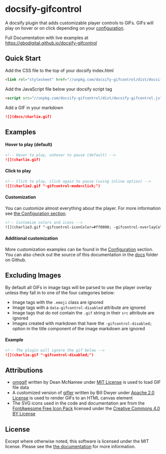 # docsify-gifcontrol
A docsify plugin that adds customizable player controls to GIFs. GIFs will play on hover or on click depending on your [configuration](https://gbodigital.github.io/docsify-gifcontrol/#/options).

Full Documentation with live examples at 
https://gbodigital.github.io/docsify-gifcontrol


## Quick Start

Add the CSS file to the top of your docsify index.html
```html
<link rel="stylesheet" href="//unpkg.com/docsify-gifcontrol/dist/docsify-gifcontrol.css">
```

Add the JavaScript file below your docsify script tag
```html
<script src="//unpkg.com/docsify-gifcontrol/dist/docsify-gifcontrol.js"></script>
```

Add a GIF in your markdown
```markdown
![](docs/charlie.gif)
```

## Examples

#### Hover to play (default)

```markdown
<!-- Hover to play, unhover to pause (default) -->
![](charlie.gif)
```

#### Click to play

```markdown
<!-- Click to play, click again to pause (using inline option) -->
![](charlie2.gif "-gifcontrol-mode=click;")
```

#### Customization

You can customize almost everything about the player. For more information see [the Configuration section](https://gbodigital.github.io/docsify-gifcontrol/#/options).

```markdown
<!-- Customize colors and icons -->
![](charlie3.gif "-gifcontrol-iconColor=#ff0000; -gifcontrol-overlayColor=rgba(0,0,0,0.7); -gifcontrol-playIcon=<svg xmlns=\"http://www.w3.org/2000/svg\" viewBox=\"0 0 512 512\"><path d=\"M462.3 62.6C407.5 15.9 326 24.3 275.7 76.2L256 96.5l-19.7-20.3C186.1 24.3 104.5 15.9 49.7 62.6c-62.8 53.6-66.1 149.8-9.9 207.9l193.5 199.8c12.5 12.9 32.8 12.9 45.3 0l193.5-199.8c56.3-58.1 53-154.3-9.8-207.9z\"/></svg>;")
```
#### Additional customization

More customization examples can be found in the [Configuration](https://gbodigital.github.io/docsify-gifcontrol/#/options) section. You can also check out the source of this documentation in the [docs](https://github.com/gbodigital/docsify-gifcontrol/tree/master/docs) folder on Github.

## Excluding Images

By default all GIFs in image tags will be parsed to use the player overlay unless they fall in to one of the four categories below:

- Image tags with the `.emoji` class are ignored
- Image tags with a `data-gifcontrol-disabled` attribute are ignored
- Image tags that do not contain the `.gif` string in their `src` attribute are ignored
- Images created with markdown that have the `-gifcontrol-disabled;` option in the title component of the image markdown are ignored

#### Example

```markdown
<!-- The plugin will ignore the gif below -->
![](charlie.gif "-gifcontrol-disabled;")
```

## Attributions

- [omggif](https://github.com/deanm/omggif) written by Dean McNamee under [MIT License](https://opensource.org/licenses/MIT) is used to load GIF file data 
- A customized version of [gifler](https://github.com/themadcreator/gifler) written by Bill Dwyer under [Apache 2.0 License](https://opensource.org/licenses/Apache-2.0) is used to render GIFs to an HTML canvas element
- The SVG icons used in the code and documentation are from the [FontAwesome Free Icon Pack](https://fontawesome.com) licensed under the [Creative Commons 4.0 BY License](https://creativecommons.org/licenses/by/4.0/)

## License

Except where otherwise noted, this software is licensed under the MIT license. Please see the [the documentation](https://gbodigital.github.io/docsify-gifcontrol/#/license) for more information.